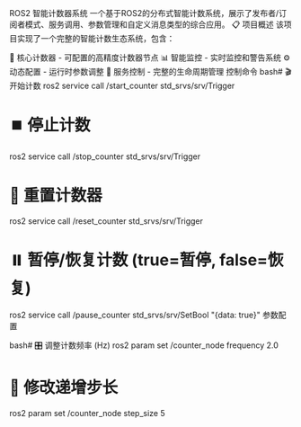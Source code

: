 ROS2 智能计数器系统
一个基于ROS2的分布式智能计数系统，展示了发布者/订阅者模式、服务调用、参数管理和自定义消息类型的综合应用。
📋 项目概述
该项目实现了一个完整的智能计数生态系统，包含：

🎯 核心计数器 - 可配置的高精度计数器节点
📊 智能监控 - 实时监控和警告系统
⚙️ 动态配置 - 运行时参数调整
🔧 服务控制 - 完整的生命周期管理
控制命令
bash# 🎬 开始计数
ros2 service call /start_counter std_srvs/srv/Trigger

# ⏹️ 停止计数
ros2 service call /stop_counter std_srvs/srv/Trigger

# 🔄 重置计数器
ros2 service call /reset_counter std_srvs/srv/Trigger

# ⏸️ 暂停/恢复计数 (true=暂停, false=恢复)
ros2 service call /pause_counter std_srvs/srv/SetBool "{data: true}"
参数配置

bash# 🎛️ 调整计数频率 (Hz)
ros2 param set /counter_node frequency 2.0

# 📏 修改递增步长
ros2 param set /counter_node step_size 5

